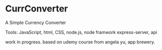 # CurrConverter
A Simple Currency Converter

Tools: JavaScript, html, CSS, node.js, node framwork express-server, api

work in progress.
based on udemy course from angela yu, app brewery.
